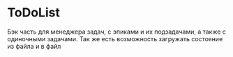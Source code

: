 # ToDoList
Бэк часть для менеджера задач, с эпиками и их подзадачами, а также с одиночными задачами. Так же есть возможность загружать состояние из файла и в файл
